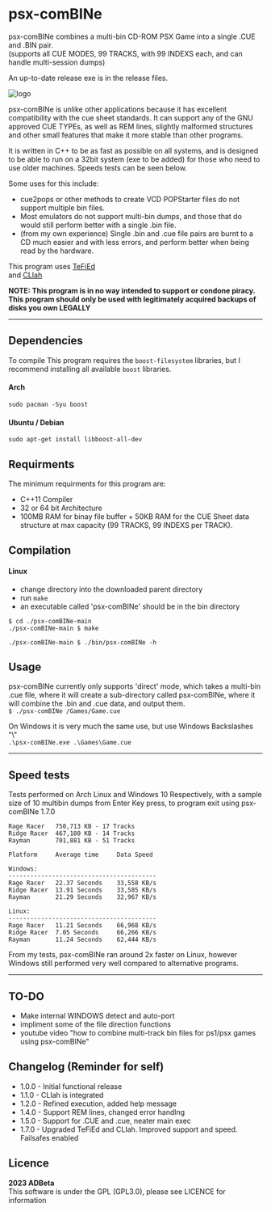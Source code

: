 ﻿# psx-comBINe

psx-comBINe combines a multi-bin CD-ROM PSX Game into a single .CUE and .BIN pair.  
(supports all CUE MODES, 99 TRACKS, with 99 INDEXS each, and can handle multi-session
dumps)

An up-to-date release exe is in the release files.

![logo](https://github.com/ADBeta/psx-comBINe/blob/main/psx-comBINe.jpg)

psx-comBINe is unlike other applications because it has excellent compatibility 
with the cue sheet standards. It can support any of the GNU approved CUE TYPEs, 
as well as REM lines, slightly malformed structures and other small features that 
make it more stable than other programs.

It is written in C++ to be as fast as possible on all systems, and is designed to
be able to run on a 32bit system (exe to be added) for those who need to use older
machines. Speeds tests can be seen below.

Some uses for this include:
* cue2pops or other methods to create VCD POPStarter files do not support multiple
bin files.
* Most emulators do not support multi-bin dumps, and those that do would still
perform better with a single .bin file.
* (from my own experience) Single .bin and .cue file pairs are burnt to a CD much
easier and with less errors, and perform better when being read by the hardware.

This program uses [TeFiEd](https://github.com/ADBeta/TeFiEd)  
and [CLIah](https://github.com/ADBeta/CLIah)  

<b> NOTE: This program is in no way intended to support or condone piracy. This program
should only be used with legitimately acquired backups of disks you own LEGALLY </b>  

----
## Dependencies
To compile This program requires the `boost-filesystem` libraries, but I recommend 
installing all available `boost` libraries.  

#### Arch
`sudo pacman -Syu boost`  
#### Ubuntu / Debian
`sudo apt-get install libboost-all-dev`  

## Requirments
The minimum requirments for this program are:  
* C++11 Compiler
* 32 or 64 bit Architecture
* 100MB RAM for binay file buffer + 50KB RAM for the CUE Sheet data structure at 
max capacity (99 TRACKS, 99 INDEXS per TRACK).

## Compilation
#### Linux
- change directory into the downloaded parent directory
- run `make`
- an executable called 'psx-comBINe' should be in the bin directory

```
$ cd ./psx-comBINe-main
./psx-comBINe-main $ make

./psx-comBINe-main $ ./bin/psx-comBINe -h
```

## Usage
psx-comBINe currently only supports 'direct' mode, which takes a multi-bin .cue file,
where it will create a sub-directory called psx-comBINe, where it will combine the
.bin and .cue data, and output them.  
`$ ./psx-comBINe /Games/Game.cue`  

On Windows it is very much the same use, but use Windows Backslashes "\\"  
`.\psx-comBINe.exe .\Games\Game.cue`  

----
## Speed tests
Tests performed on Arch Linux and Windows 10 Respectively, with a sample size of
10 multibin dumps from Enter Key press, to program exit using psx-comBINe 1.7.0  
```
Rage Racer   750,713 KB - 17 Tracks
Ridge Racer  467,180 KB - 14 Tracks
Rayman       701,881 KB - 51 Tracks

Platform     Average time     Data Speed

Windows:
-----------------------------------------
Rage Racer   22.37 Seconds    33,558 KB/s
Ridge Racer  13.91 Seconds    33,585 KB/s
Rayman       21.29 Seconds    32,967 KB/s

Linux:
-----------------------------------------
Rage Racer   11.21 Seconds    66,968 KB/s
Ridge Racer  7.05 Seconds     66,266 KB/s
Rayman       11.24 Seconds    62,444 KB/s
```

From my tests, psx-comBINe ran around 2x faster on Linux, however Windows still
performed very well compared to alternative programs.  

----
## TO-DO
* Make internal WINDOWS detect and auto-port
* impliment some of the file direction functions
* youtube video "how to combine multi-track bin files for ps1/psx games using psx-comBINe"

## Changelog (Reminder for self)
* 1.0.0 - Initial functional release
* 1.1.0 - CLIah is integrated
* 1.2.0 - Refined execution, added help message
* 1.4.0 - Support REM lines, changed error handlng
* 1.5.0 - Support for .CUE and .cue, neater main exec
* 1.7.0 - Upgraded TeFiEd and CLIah. Improved support and speed. Failsafes enabled

## Licence
<b> 2023 ADBeta </b>  
This software is under the GPL (GPL3.0), please see LICENCE for information

